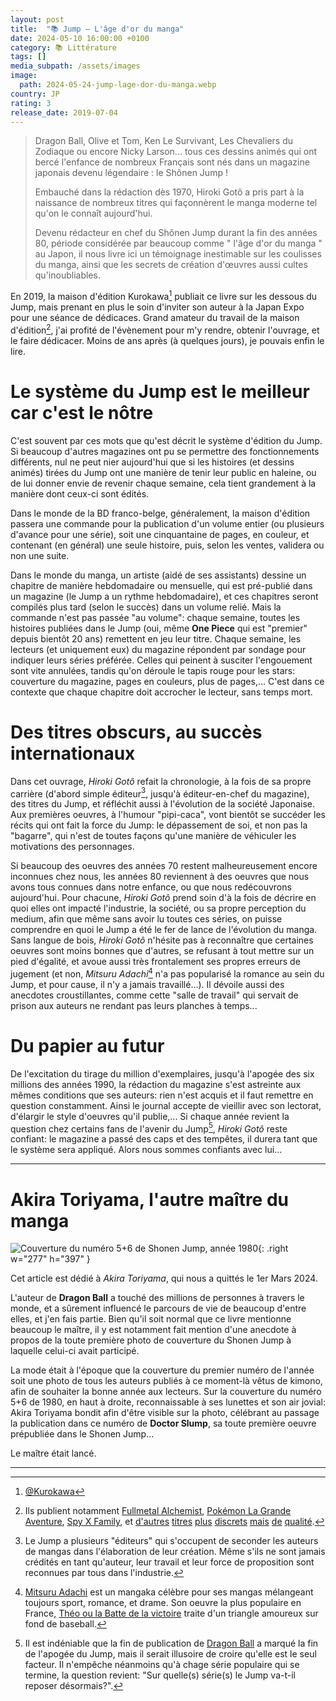 ```yaml
---
layout: post
title:  "📚 Jump – L'âge d'or du manga"
date: 2024-05-10 16:00:00 +0100
category: 📚 Littérature
tags: []
media_subpath: /assets/images
image:
  path: 2024-05-24-jump-lage-dor-du-manga.webp
country: JP
rating: 3
release_date: 2019-07-04
---
```


> Dragon Ball, Olive et Tom, Ken Le Survivant, Les Chevaliers du Zodiaque ou encore Nicky Larson... tous ces dessins animés qui ont bercé l'enfance de nombreux Français sont nés dans un magazine japonais devenu légendaire : le Shônen Jump !
> 
> Embauché dans la rédaction dès 1970, Hiroki Gotô a pris part à la naissance de nombreux titres qui façonnèrent le manga moderne tel qu'on le connaît aujourd'hui.
> 
> Devenu rédacteur en chef du Shônen Jump durant la fin des années 80, période considérée par beaucoup comme " l'âge d'or du manga " au Japon, il nous livre ici un témoignage inestimable sur les coulisses du manga, ainsi que les secrets de création d'œuvres aussi cultes qu'inoubliables.

En 2019, la maison d'édition Kurokawa[^1] publiait ce livre sur les dessous du Jump, mais prenant en plus le soin d'inviter son auteur à la Japan Expo pour une séance de dédicaces. Grand amateur du travail de la maison d'édition[^2], j'ai profité de l'évènement pour m'y rendre, obtenir l'ouvrage, et le faire dédicacer. Moins de ans après (à quelques jours), je pouvais enfin le lire.

# Le système du Jump est le meilleur car c'est le nôtre

C'est souvent par ces mots que qu'est décrit le système d'édition du Jump. Si beaucoup d'autres magazines ont pu se permettre des fonctionnements différents, nul ne peut nier aujourd'hui que si les histoires (et dessins animés) tirées du Jump ont une manière de tenir leur public en haleine, ou de lui donner envie de revenir chaque semaine, cela tient grandement à la manière dont ceux-ci sont édités.

Dans le monde de la BD franco-belge, généralement, la maison d'édition passera une commande pour la publication d'un volume entier (ou plusieurs d'avance pour une série), soit une cinquantaine de pages, en couleur, et contenant (en général) une seule histoire, puis, selon les ventes, validera ou non une suite.

Dans le monde du manga, un artiste (aidé de ses assistants) dessine un chapitre de manière hebdomadaire ou mensuelle, qui est pré-publié dans un magazine (le Jump a un rythme hebdomadaire), et ces chapitres seront compilés plus tard (selon le succès) dans un volume relié. Mais la commande n'est pas passée "au volume": chaque semaine, toutes les histoires publiées dans le Jump (oui, même **One Piece** qui est "premier" depuis bientôt 20 ans) remettent en jeu leur titre. Chaque semaine, les lecteurs (et uniquement eux) du magazine répondent par sondage pour indiquer leurs séries préférée. Celles qui peinent à susciter l'engouement sont vite annulées, tandis qu'on déroule le tapis rouge pour les stars: couverture du magazine, pages en couleurs, plus de pages,... C'est dans ce contexte que chaque chapitre doit accrocher le lecteur, sans temps mort.

# Des titres obscurs, au succès internationaux

Dans cet ouvrage, *Hiroki Gotô* refait la chronologie, à la fois de sa propre carrière (d'abord simple éditeur[^3], jusqu'à éditeur-en-chef du magazine), des titres du Jump, et réfléchit aussi à l'évolution de la société Japonaise. Aux premières oeuvres, à l'humour "pipi-caca", vont bientôt se succéder les récits qui ont fait la force du Jump: le dépassement de soi, et non pas la "bagarre", qui n'est de toutes façons qu'une manière de véhiculer les motivations des personnages.

Si beaucoup des oeuvres des années 70 restent malheureusement encore inconnues chez nous, les années 80 reviennent à des oeuvres que nous avons tous connues dans notre enfance, ou que nous redécouvrons aujourd'hui. Pour chacune, *Hiroki Gotô* prend soin d'à la fois de décrire en quoi elles ont impacté l'industrie, la société, ou sa propre perception du medium, afin que même sans avoir lu toutes ces séries, on puisse comprendre en quoi le Jump a été le fer de lance de l'évolution du manga. Sans langue de bois, *Hiroki Gotô* n'hésite pas à reconnaître que certaines oeuvres sont moins bonnes que d'autres, se refusant à tout mettre sur un pied d'égalité, et avoue aussi très frontalement ses propres erreurs de jugement (et non, *Mitsuru Adachi*[^4] n'a pas popularisé la romance au sein du Jump, et pour cause, il n'y a jamais travaillé...). Il dévoile aussi des anecdotes croustillantes, comme cette "salle de travail" qui servait de prison aux auteurs ne rendant pas leurs planches à temps...

# Du papier au futur

De l'excitation du tirage du million d'exemplaires, jusqu'à l'apogée des six millions des années 1990, la rédaction du magazine s'est astreinte aux mêmes conditions que ses auteurs: rien n'est acquis et il faut remettre en question constamment. Ainsi le journal accepte de vieillir avec son lectorat, d'élargir le style d'oeuvres qu'il publie,... Si chaque année revient la question chez certains fans de l'avenir du Jump[^5], *Hiroki Gotô* reste confiant: le magazine a passé des caps et des tempêtes, il durera tant que le système sera appliqué. Alors nous sommes confiants avec lui...

* * *

# Akira Toriyama, l'autre maître du manga
![Couverture du numéro 5+6 de Shonen Jump, année 1980](2024-05-24-1980-5-6.jpg){: .right w="277" h="397" }


Cet article est dédié à *Akira Toriyama*, qui nous a quittés le 1er Mars 2024.

L'auteur de **Dragon Ball** a touché des millions de personnes à travers le monde, et a sûrement influencé le parcours de vie de beaucoup d'entre elles, et j'en fais partie. Bien qu'il soit normal que ce livre mentionne beaucoup le maître, il y est notamment fait mention d'une anecdote à propos de la toute première photo de couverture du Shonen Jump à laquelle celui-ci avait participé.

La mode était à l'époque que la couverture du premier numéro de l'année soit une photo de tous les auteurs publiés à ce moment-là vêtus de kimono, afin de souhaiter la bonne année aux lecteurs. Sur la couverture du numéro 5+6 de 1980, en haut à droite, reconnaissable à ses lunettes et son air jovial: Akira Toriyama bondit afin d'être visible sur la photo, célébrant au passage la publication dans ce numéro de **Doctor Slump**, sa toute première oeuvre prépubliée dans le Shonen Jump...

Le maître était lancé.

* * *
[^1]: [<i class="fab fa-x-twitter"></i> @Kurokawa](https://x.com/Kurokawa)
[^2]: Ils publient notamment [Fullmetal Alchemist](https://www.lisez.com/kurokawa/serie-fullmetal-alchemist/53181), [Pokémon La Grande Aventure](https://www.lisez.com/kurokawa/serie-pokemon-la-grande-aventure/53741), [Spy X Family](https://www.lisez.com/kurokawa/collection-spy-family/99080), et [d'autres](https://www.manga-sanctuary.com/bdd/manga/5038-genshiken/) [titres](https://www.manga-sanctuary.com/bdd/manga/1757-keishicho-24/) [plus](https://www.manga-sanctuary.com/bdd/manga/3920-l-homme-du-train/) [discrets](https://www.manga-sanctuary.com/bdd/manga/2740-regatta/) [mais](https://www.manga-sanctuary.com/bdd/manga/1924-midori-days/) [de](https://www.manga-sanctuary.com/bdd/manga/11745-nozokiana/) [qualité](https://www.manga-sanctuary.com/bdd/manga/45108-real-account/).
[^3]: Le Jump a plusieurs "éditeurs" qui s'occupent de seconder les auteurs de mangas dans l'élaboration de leur création. Même s'ils ne sont jamais crédités en tant qu'auteur, leur travail et leur force de proposition sont reconnues par tous dans l'industrie.
[^4]: [<i class="fab fa-wikipedia-w"></i> Mitsuru Adachi](https://fr.wikipedia.org/wiki/Mitsuru_Adachi) est un mangaka célèbre pour ses mangas mélangeant toujours sport, romance, et drame. Son oeuvre la plus populaire en France, [<i class="fab fa-wikipedia-w"></i> Théo ou la Batte de la victoire](https://fr.wikipedia.org/wiki/Touch_(manga)) traite d'un triangle amoureux sur fond de baseball.
[^5]: Il est indéniable que la fin de publication de [<i class="fab fa-wikipedia-w"></i> Dragon Ball](https://fr.wikipedia.org/wiki/Dragon_Ball) a marqué la fin de l'apogée du Jump, mais il serait illusoire de croire qu'elle est le seul facteur. Il n'empêche néanmoins qu'à chage série populaire qui se termine, la question revient: "Sur quelle(s) série(s) le Jump va-t-il reposer désormais?".
